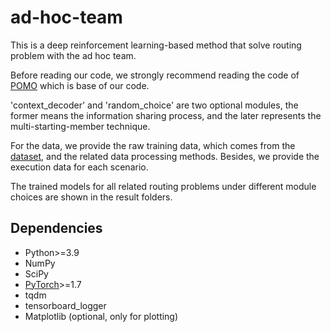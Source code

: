 # ad-hoc-team

This is a deep reinforcement learning-based method that solve routing problem with the ad hoc team.

Before reading our code, we strongly recommend reading the code of [POMO](https://github.com/yd-kwon/POMO/tree/master/NEW_py_ver) which is base of our code. 

'context_decoder' and 'random_choice' are two optional modules, the former means the information sharing process, and the later represents the multi-starting-member technique.

For the data, we provide the raw training data, which comes from the [dataset](https://figshare.com/articles/dataset/Enhanced_Dam_Failure_Loss_Estimation_Method_Using_Popula-tion_Heat_Map_and_Land_Use_Data_in_Water_Resources_Sector/25706562/1?file=45904947), and the related data processing methods. Besides, we provide the execution data for each scenario.

The trained models for all related routing problems under different module choices are shown in the result folders.

## Dependencies

* Python>=3.9
* NumPy
* SciPy
* [PyTorch](http://pytorch.org/)>=1.7
* tqdm
* tensorboard_logger
* Matplotlib (optional, only for plotting)

